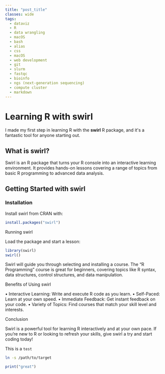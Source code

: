 ```yaml
---
title: "post_title"
classes: wide
tags:
  - dataviz
  - R
  - data wrangling
  - macOS
  - bash
  - alias
  - css
  - macOS
  - web development
  - git
  - slurm
  - fastqc
  - bioinfo
  - ngs (next-generation sequencing)
  - compute cluster
  - markdown
---
```


# Learning R with swirl

I made my first step in learning R with the **swirl** R package, and it's a fantastic tool for anyone starting out.

## What is swirl?

Swirl is an R package that turns your R console into an interactive learning environment. It provides hands-on lessons covering a range of topics from basic R programming to advanced data analysis.

## Getting Started with swirl

### Installation

Install swirl from CRAN with:

```R
install.packages("swirl")
```

Running swirl

Load the package and start a lesson:
```R
library(swirl)
swirl()
```

Swirl will guide you through selecting and installing a course. The “R Programming” course is great for beginners, covering topics like R syntax, data structures, control structures, and data manipulation.

Benefits of Using swirl

  • Interactive Learning: Write and execute R code as you learn.
  • Self-Paced: Learn at your own speed.
  • Immediate Feedback: Get instant feedback on your code.
  • Variety of Topics: Find courses that match your skill level and interests.

Conclusion

Swirl is a powerful tool for learning R interactively and at your own pace. If you’re new to R or looking to refresh your skills, give swirl a try and start coding today!



This is a `test`

```bash
ln -s /path/to/target
```

```r
print("great")
```